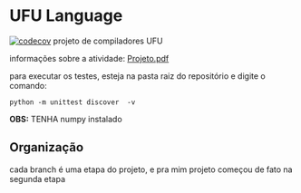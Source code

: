 # UFU Language
[![codecov](https://codecov.io/gh/samuel-cavalcanti/ufu_language_ufu/branch/main/graph/badge.svg?token=QtDST0u1YO)](https://codecov.io/gh/samuel-cavalcanti/ufu_language_ufu) 
projeto de compiladores UFU

informações sobre a atividade:
[Projeto.pdf](Compiladores_Projeto.pdf)

para executar os testes, esteja na pasta raiz do repositório e digite o comando:

```shell
python -m unittest discover  -v
```

__OBS:__ TENHA numpy instalado



## Organização

cada branch é uma etapa do projeto, e pra mim projeto começou de fato na segunda etapa


